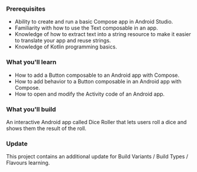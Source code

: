 ### Prerequisites
- Ability to create and run a basic Compose app in Android Studio.
- Familiarity with how to use the Text composable in an app.
- Knowledge of how to extract text into a string resource to make it easier to translate your app and reuse strings.
- Knowledge of Kotlin programming basics.

### What you'll learn
- How to add a Button composable to an Android app with Compose.
- How to add behavior to a Button composable in an Android app with Compose.
- How to open and modify the Activity code of an Android app.

### What you'll build
An interactive Android app called Dice Roller that lets users roll a dice and shows them the result of the roll.


### Update
This project contains an additional update for Build Variants / Build Types / Flavours learning.